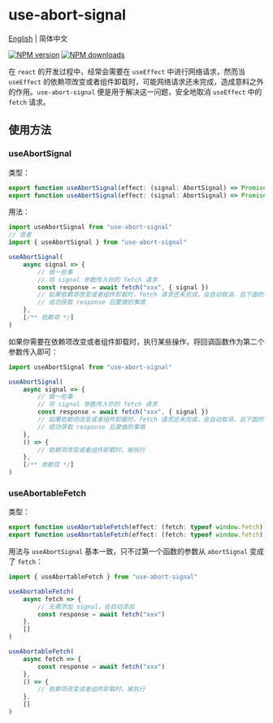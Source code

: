 # use-abort-signal

<a href="https://github.com/1adybug/use-abort-signal/blob/master/README.md">English</a> | 简体中文

[![NPM version](https://img.shields.io/npm/v/use-abort-signal.svg?style=flat)](https://npmjs.org/package/use-abort-signal)
[![NPM downloads](https://img.shields.io/npm/dm/use-abort-signal
)](https://npmjs.org/package/use-abort-signal)

在 `react` 的开发过程中，经常会需要在 `useEffect` 中进行网络请求，然而当 `useEffect` 的依赖项改变或者组件卸载时，可能网络请求还未完成，造成意料之外的作用。`use-abort-signal` 便是用于解决这一问题，安全地取消 `useEffect` 中的 `fetch` 请求。

## 使用方法

### useAbortSignal

类型：

```typescript
export function useAbortSignal(effect: (signal: AbortSignal) => Promise<void>, deps?: DependencyList): void
export function useAbortSignal(effect: (signal: AbortSignal) => Promise<void>, callback: () => void, deps?: DependencyList): void
```

用法：

```typescript
import useAbortSignal from "use-abort-signal"
// 或者
import { useAbortSignal } from "use-abort-signal"

useAbortSignal(
    async signal => {
        // 做一些事
        // 将 signal 参数传入你的 fetch 请求
        const response = await fetch("xxx", { signal })
        // 如果依赖项改变或者组件卸载时，fetch 请求还未完成，会自动取消，且下面的代码不会被执行
        // 成功获取 response 后要做的事情
    },
    [/** 依赖项 */]
)
```

如果你需要在依赖项改变或者组件卸载时，执行某些操作，将回调函数作为第二个参数传入即可：

```typescript
import useAbortSignal from "use-abort-signal"

useAbortSignal(
    async signal => {
        // 做一些事
        // 将 signal 参数传入你的 fetch 请求
        const response = await fetch("xxx", { signal })
        // 如果依赖项改变或者组件卸载时，fetch 请求还未完成，会自动取消，且下面的代码不会被执行
        // 成功获取 response 后要做的事情
    },
    () => {
        // 依赖项改变或者组件卸载时，被执行
    },
    [/** 依赖项 */]
)
```

### useAbortableFetch

类型：

```typescript
export function useAbortableFetch(effect: (fetch: typeof window.fetch) => Promise<void>, deps?: DependencyList): void
export function useAbortableFetch(effect: (fetch: typeof window.fetch) => Promise<void>, callback: () => void, deps?: DependencyList): void
```

用法与 `useAbortSignal` 基本一致，只不过第一个函数的参数从 `abortSignal` 变成了 `fetch`：

```typescript
import { useAbortableFetch } from "use-abort-signal"

useAbortableFetch(
    async fetch => {
        // 无需添加 signal，会自动添加
        const response = await fetch("xxx")
    },
    []
)

useAbortableFetch(
    async fetch => {
        const response = await fetch("xxx")
    },
    () => {
        // 依赖项改变或者组件卸载时，被执行
    },
    []
)
```
